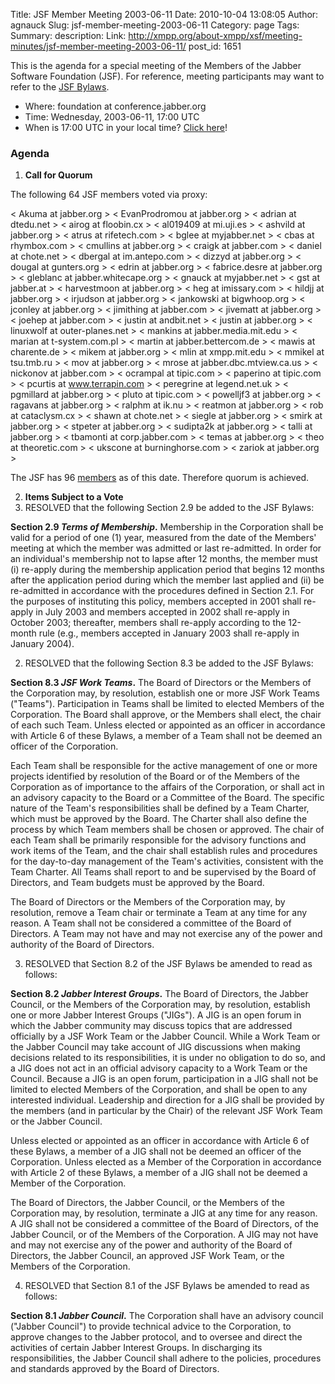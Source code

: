 Title: JSF Member Meeting 2003-06-11
Date: 2010-10-04 13:08:05
Author: agnauck
Slug: jsf-member-meeting-2003-06-11
Category: page
Tags: 
Summary: description:
Link: http://xmpp.org/about-xmpp/xsf/meeting-minutes/jsf-member-meeting-2003-06-11/
post_id: 1651


This is the agenda for a special meeting of the Members of the Jabber Software Foundation (JSF). For reference, meeting participants may want to refer to the [JSF Bylaws](/jsf/bylaws.shtml).

* Where: foundation at conference.jabber.org
* Time: Wednesday, 2003-06-11, 17:00 UTC
* When is 17:00 UTC in your local time? [Click here](http://www.worldtimeserver.com/)!

### Agenda

1. **Call for Quorum**

The following 64 JSF members voted via proxy:


< Akuma at jabber.org >
< EvanProdromou at jabber.org >
< adrian at dtedu.net >
< airog at floobin.cx >
< al019409 at mi.uji.es >
< ashvild at jabber.org >
< atrus at rifetech.com >
< bglee at myjabber.net >
< cbas at rhymbox.com >
< cmullins at jabber.org >
< craigk at jabber.com >
< daniel at chote.net >
< dbergal at im.antepo.com >
< dizzyd at jabber.org >
< dougal at gunters.org >
< edrin at jabber.org >
< fabrice.desre at jabber.org >
< gleblanc at jabber.whitecape.org >
< gnauck at myjabber.net >
< gst at jabber.at >
< harvestmoon at jabber.org >
< heg at imissary.com >
< hildjj at jabber.org >
< irjudson at jabber.org >
< jankowski at bigwhoop.org >
< jconley at jabber.org >
< jimithing at jabber.com >
< jivematt at jabber.org >
< joehep at jabber.com >
< justin at andbit.net >
< justin at jabber.org >
< linuxwolf at outer-planes.net >
< mankins at jabber.media.mit.edu >
< marian at t-system.com.pl >
< martin at jabber.bettercom.de >
< mawis at charente.de >
< mikem at jabber.org >
< mlin at xmpp.mit.edu >
< mmikel at tsu.tmb.ru >
< mov at jabber.org >
< mrose at jabber.dbc.mtview.ca.us >
< nickonov at jabber.com >
< ocrampal at tipic.com >
< paperino at tipic.com >
< pcurtis at www.terrapin.com >
< peregrine at legend.net.uk >
< pgmillard at jabber.org >
< pluto at tipic.com >
< powelljf3 at jabber.org >
< ragavans at jabber.org >
< ralphm at ik.nu >
< reatmon at jabber.org >
< rob at cataclysm.cx >
< shawn at chote.net >
< siegle at jabber.org >
< smirk at jabber.org >
< stpeter at jabber.org >
< sudipta2k at jabber.org >
< talli at jabber.org >
< tbamonti at corp.jabber.com >
< temas at jabber.org >
< theo at theoretic.com >
< ukscone at burninghorse.com >
< zariok at jabber.org >


The JSF has 96 [members](/members/memberlist.shtml) as of this date. Therefore quorum is achieved.

2. **Items Subject to a Vote**
1. RESOLVED that the following Section 2.9 be added to the JSF Bylaws:

**Section 2.9 _Terms of Membership_.** Membership in the Corporation shall be valid for a period of one (1) year, measured from the date of the Members' meeting at which the member was admitted or last re-admitted. In order for an individual's membership not to lapse after 12 months, the member must (i) re-apply during the membership application period that begins 12 months after the application period during which the member last applied and (ii) be re-admitted in accordance with the procedures defined in Section 2.1. For the purposes of instituting this policy, members accepted in 2001 shall re-apply in July 2003 and members accepted in 2002 shall re-apply in October 2003; thereafter, members shall re-apply according to the 12-month rule (e.g., members accepted in January 2003 shall re-apply in January 2004).

2. RESOLVED that the following Section 8.3 be added to the JSF Bylaws:

**Section 8.3 _JSF Work Teams_.** The Board of Directors or the Members of the Corporation may, by resolution, establish one or more JSF Work Teams ("Teams"). Participation in Teams shall be limited to elected Members of the Corporation. The Board shall approve, or the Members shall elect, the chair of each such Team. Unless elected or appointed as an officer in accordance with Article 6 of these Bylaws, a member of a Team shall not be deemed an officer of the Corporation.

Each Team shall be responsible for the active management of one or more projects identified by resolution of the Board or of the Members of the Corporation as of importance to the affairs of the Corporation, or shall act in an advisory capacity to the Board or a Committee of the Board. The specific nature of the Team's responsibilities shall be defined by a Team Charter, which must be approved by the Board. The Charter shall also define the process by which Team members shall be chosen or approved. The chair of each Team shall be primarily responsible for the advisory functions and work items of the Team, and the chair shall establish rules and procedures for the day-to-day management of the Team's activities, consistent with the Team Charter. All Teams shall report to and be supervised by the Board of Directors, and Team budgets must be approved by the Board.

The Board of Directors or the Members of the Corporation may, by resolution, remove a Team chair or terminate a Team at any time for any reason. A Team shall not be considered a committee of the Board of Directors. A Team may not have and may not exercise any of the power and authority of the Board of Directors.

3. RESOLVED that Section 8.2 of the JSF Bylaws be amended to read as follows:

**Section 8.2 _Jabber Interest Groups_.** The Board of Directors, the Jabber Council, or the Members of the Corporation may, by resolution, establish one or more Jabber Interest Groups ("JIGs"). A JIG is an open forum in which the Jabber community may discuss topics that are addressed officially by a JSF Work Team or the Jabber Council. While a Work Team or the Jabber Council may take account of JIG discussions when making decisions related to its responsibilities, it is under no obligation to do so, and a JIG does not act in an official advisory capacity to a Work Team or the Council. Because a JIG is an open forum, participation in a JIG shall not be limited to elected Members of the Corporation, and shall be open to any interested individual. Leadership and direction for a JIG shall be provided by the members (and in particular by the Chair) of the relevant JSF Work Team or the Jabber Council.

Unless elected or appointed as an officer in accordance with Article 6 of these Bylaws, a member of a JIG shall not be deemed an officer of the Corporation. Unless elected as a Member of the Corporation in accordance with Article 2 of these Bylaws, a member of a JIG shall not be deemed a Member of the Corporation.

The Board of Directors, the Jabber Council, or the Members of the Corporation may, by resolution, terminate a JIG at any time for any reason. A JIG shall not be considered a committee of the Board of Directors, of the Jabber Council, or of the Members of the Corporation. A JIG may not have and may not exercise any of the power and authority of the Board of Directors, the Jabber Council, an approved JSF Work Team, or the Members of the Corporation.

4. RESOLVED that Section 8.1 of the JSF Bylaws be amended to read as follows:

**Section 8.1 _Jabber Council_.** The Corporation shall have an advisory council ("Jabber Council") to provide technical advice to the Corporation, to approve changes to the Jabber protocol, and to oversee and direct the activities of certain Jabber Interest Groups. In discharging its responsibilities, the Jabber Council shall adhere to the policies, procedures and standards approved by the Board of Directors.
